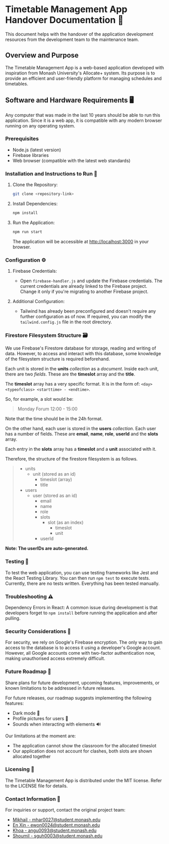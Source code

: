 # Timetable Management App Handover Documentation 📅
This document helps with the handover of the application development resources from the development team to the maintenance team.
## Overview and Purpose
The Timetable Management App is a web-based application developed with inspiration from Monash University's Allocate+ system. Its purpose is to provide an efficient and user-friendly platform for managing schedules and timetables.

## Software and Hardware Requirements 🖥️
Any computer that was made in the last 10 years should be able to run this application. Since it is a web app, it is compatible with any modern browser running on any operating system.

### Prerequisites
- Node.js (latest version)
- Firebase libraries
- Web browser (compatible with the latest web standards)

### Installation and Instructions to Run 🚀

1. Clone the Repository:
   ```bash
   git clone <repository-link>
   ```

2. Install Dependencies:
   ```bash
   npm install
   ```

3. Run the Application:
   ```bash
   npm run start
   ```

   The application will be accessible at [http://localhost:3000](http://localhost:3000) in your browser.

### Configuration ⚙️

1. Firebase Credentials:
   - Open `firebase-handler.js` and update the Firebase credentials. The current credentials are already linked to the Firebase project. Change it only if you're migrating to another Firebase project.

2. Additional Configuration:
   - Tailwind has already been preconfigured and doesn't require any further configuration as of now. If required, you can modify the `tailwind.config.js` file in the root directory.

### Firestore Filesystem Structure 🗃️
We use Firebase's Firestore database for storage, reading and writing of data. However, to access and interact with this database, some knowledge of the filesystem structure is required beforehand.

Each unit is stored in the **units** *collection* as a *document*. Inside each unit, there are two *fields*. These are the **timeslot** array and the **title**.

The **timeslot** array has a very specific format. It is in the form of: `<day> <typeofclass> <starttime> - <endtime>`. 

So, for example, a slot would be:
> Monday Forum 12:00 - 15:00

Note that the time should be in the 24h format.

On the other hand, each user is stored in the **users** *collection*. Each user has a number of fields. These are **email**, **name**, **role**, **userId** and the **slots** array.

Each entry in the **slots** array has a **timeslot** and a **unit** associated with it.

Therefore, the structure of the firestore filesystem is as follows.

> - units
>    - unit (stored as an id)
>       - timeslot (array)
>       - title
> - users
>    - user (stored as an id)
>       - email
>       - name
>       - role
>       - slots
>          - slot (as an index)
>             - timeslot
>             - unit
>       - userId

**Note: The userIDs are auto-generated.**

### Testing 🧪
To test the web application, you can use testing frameworks like Jest and the React Testing Library. You can then run `npm test` to execute tests. Currently, there are no tests written. Everything has been tested manually.

### Troubleshooting ⚠️
Dependency Errors in React: A common issue during development is that developers forget to `npm install` before running the application and after pulling.

### Security Considerations 🔐
For security, we rely on Google's Firebase encryption. The only way to gain access to the database is to access it using a developer's Google account. However, all Google accounts come with two-factor authentication now, making unauthorised access extremely difficult.

### Future Roadmap 🚀
Share plans for future development, upcoming features, improvements, or known limitations to be addressed in future releases.

For future releases, our roadmap suggests implementing the following features:
- Dark mode 🌙
- Profile pictures for users 📸
- Sounds when interacting with elements 🔊

Our limitations at the moment are:
- The application cannot show the classroom for the allocated timeslot
- Our application does not account for clashes, both slots are shown allocated together

### Licensing 📄
The Timetable Management App is distributed under the MIT license. Refer to the LICENSE file for details.

### Contact Information 📧
For inquiries or support, contact the original project team:
- [Mikhail - mhar0027@student.monash.edu](mailto:mhar0027@student.monash.edu)
- [En Xin - ewon0024@student.monash.edu](mailto:ewon0024@student.monash.edu)
- [Khoa - angu0093@student.monash.edu](mailto:angu0093@student.monash.edu)
- [Shoumil - sguh0003@student.monash.edu](mailto:sguh0003@student.monash.edu)

